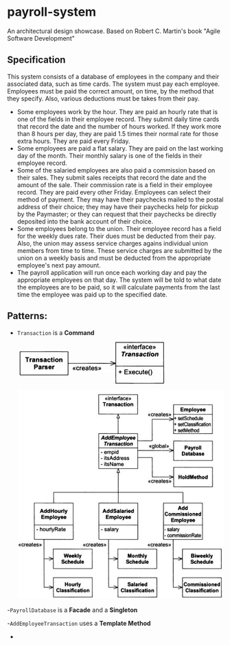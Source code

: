 # payroll-system
An architectural design showcase. Based on Robert C. Martin's book "Agile Software Development"


## Specification
This system consists of a database of employees in the company and their associated data, such as time cards. The system must pay each employee. Employees must be paid the correct amount, on time, by the method that they specify. Also, various deductions must be takes from their pay.

- Some employees work by the hour. They are paid an hourly rate that is one of the fields in their employee record. They submit daily time cards that record the date and the number of hours worked. If they work more than 8 hours per day, they are paid 1.5 times their normal rate for those extra hours. They are paid every Friday.
- Some employees are paid a flat salary. They are paid on the last working day of the month. Their monthly salary is one of the fields in their employee record.
- Some of the salaried employees are also paid a commission based on their sales. They submit sales receipts that record the date and the amount of the sale. Their commission rate is a field in their employee record. They are paid every other Friday. Employees can select their method of payment. They may have their paychecks mailed to the postal address of their choice; they may have their paychecks help for pickup by the Paymaster; or they can request that their paychecks be directly deposited into the bank account of their choice.
- Some employees belong to the union. Their employee record has a field for the weekly dues rate. Their dues must be deducted from their pay. Also, the union may assess service charges agains individual union members from time to time. These service charges are submitted by the union on a weekly basis and must be deducted from the appropriate employee's next pay amount.
- The payroll application will run once each working day and pay the appropriate employees on that day. The system will be told to what date the employees are to be paid, so it will calculate payments from the last time the employee was paid up to the specified date.

## Patterns:
- `Transaction` is a **Command**
![](docs/diagrams/TransactionInterface.JPG)
![](docs/diagrams/Static%20model%20of%20AddEmployee%20transaction.JPG)

-`PayrollDatabase` is a **Facade** and a **Singleton**

-`AddEmployeeTransaction` uses a **Template Method**

- 